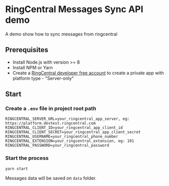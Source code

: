 # RingCentral Messages Sync API demo

A demo show how to sync messages from ringcentral

## Prerequisites

* Install Node.js with version >= 8
* Install NPM or Yarn
* Create a [RingCentral developer free account](https://developer.ringcentral.com) to create a private app with platform type - "Server-only"

## Start

### Create a `.env` file in project root path

```
RINGCENTRAL_SERVER_URL=your_ringcentral_app_server, eg: https://platform.devtest.ringcentral.com
RINGCENTRAL_CLIENT_ID=your_ringcentral_app_client_id
RINGCENTRAL_CLIENT_SECRET=your_ringcentral_app_client_secret
RINGCENTRAL_USERNAME=your_ringcentral_phone_number
RINGCENTRAL_EXTENSION=your_ringcentral_extension, eg: 101
RINGCENTRAL_PASSWORD=your_ringcentral_password
```

### Start the process

```
yarn start
```

Messages data will be saved on `data` folder.
